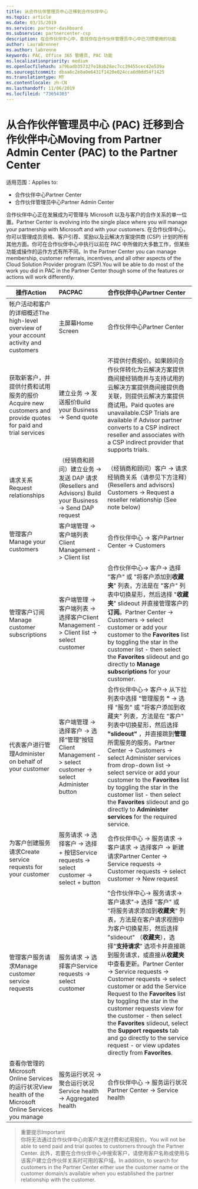 ```yaml
---
title: 从合作伙伴管理员中心迁移到合作伙伴中心
ms.topic: article
ms.date: 03/15/2019
ms.service: partner-dashboard
ms.subservice: partnercenter-csp
description: 在合作伙伴中心中，查找你在合作伙伴管理员中心中已习惯使用的功能
author: LauraBrenner
ms.author: labrenne
keywords: PAC, Office 365 管理员, PAC 功能
ms.localizationpriority: medium
ms.openlocfilehash: a79badb357327e18ab28ec7cc39455cec42e539a
ms.sourcegitcommit: dbaa6c2e8a0e6431f1420e024cca6d0dd54f1425
ms.translationtype: MT
ms.contentlocale: zh-CN
ms.lasthandoff: 11/06/2019
ms.locfileid: "73654303"
---
```

# <a name="moving-from-partner-admin-center-pac-to-the-partner-center"></a><span data-ttu-id="f0d5b-104">从合作伙伴管理员中心 (PAC) 迁移到合作伙伴中心</span><span class="sxs-lookup"><span data-stu-id="f0d5b-104">Moving from Partner Admin Center (PAC) to the Partner Center</span></span>

<span data-ttu-id="f0d5b-105">适用范围：</span><span class="sxs-lookup"><span data-stu-id="f0d5b-105">Applies to:</span></span>
- <span data-ttu-id="f0d5b-106">合作伙伴中心</span><span class="sxs-lookup"><span data-stu-id="f0d5b-106">Partner Center</span></span>
- <span data-ttu-id="f0d5b-107">合作伙伴管理员中心</span><span class="sxs-lookup"><span data-stu-id="f0d5b-107">Partner Admin Center</span></span>

<span data-ttu-id="f0d5b-108">合作伙伴中心正在发展成为可管理与 Microsoft 以及与客户的合作关系的单一位置。</span><span class="sxs-lookup"><span data-stu-id="f0d5b-108">Partner Center is evolving into the single place where you will manage your partnership with Microsoft and with your customers.</span></span> <span data-ttu-id="f0d5b-109">在合作伙伴中心，你可以管理成员资格、客户引荐、奖励以及云解决方案提供商 (CSP) 计划的所有其他方面。你可在合作伙伴中心中执行以前在 PAC 中所做的大多数工作，但某些功能或操作的运作方式有所不同。</span><span class="sxs-lookup"><span data-stu-id="f0d5b-109">In the Partner Center you can manage membership, customer referrals, incentives, and all other aspects of the Cloud Solution Provider program (CSP).You will be able to do most of the work you did in PAC in the Partner Center though some of the features or actions will work differently.</span></span> 


|<span data-ttu-id="f0d5b-110">**操作**</span><span class="sxs-lookup"><span data-stu-id="f0d5b-110">**Action**</span></span>   |<span data-ttu-id="f0d5b-111">**PAC**</span><span class="sxs-lookup"><span data-stu-id="f0d5b-111">**PAC**</span></span>   |<span data-ttu-id="f0d5b-112">**合作伙伴中心**</span><span class="sxs-lookup"><span data-stu-id="f0d5b-112">**Partner Center**</span></span>   |
|--------------|:--------------|:---------------|
|<span data-ttu-id="f0d5b-113">帐户活动和客户的详细概述</span><span class="sxs-lookup"><span data-stu-id="f0d5b-113">The high-level overview of your account activity and customers</span></span>|<span data-ttu-id="f0d5b-114">主屏幕</span><span class="sxs-lookup"><span data-stu-id="f0d5b-114">Home Screen</span></span>|<span data-ttu-id="f0d5b-115">合作伙伴中心</span><span class="sxs-lookup"><span data-stu-id="f0d5b-115">Partner Center</span></span>|
|<span data-ttu-id="f0d5b-116">获取新客户，并提供付费和试用服务的报价</span><span class="sxs-lookup"><span data-stu-id="f0d5b-116">Acquire new customers and provide quotes for paid and trial services</span></span>|<span data-ttu-id="f0d5b-117">建立业务 -> 发送报价</span><span class="sxs-lookup"><span data-stu-id="f0d5b-117">Build your Business -> Send quote</span></span>|<span data-ttu-id="f0d5b-118">不提供付费报价。如果顾问合作伙伴转化为云解决方案提供商间接经销商并与支持试用的云解决方案提供商间接提供商关联，则提供云解决方案提供商试用。</span><span class="sxs-lookup"><span data-stu-id="f0d5b-118">Paid quotes are unavailable.CSP Trials are available if Advisor partner converts to a CSP indirect reseller and associates with a CSP indirect provider that supports trials.</span></span> |
|<span data-ttu-id="f0d5b-119">请求关系</span><span class="sxs-lookup"><span data-stu-id="f0d5b-119">Request relationships</span></span>|<span data-ttu-id="f0d5b-120">（经销商和顾问）建立业务 -> 发送 DAP 请求</span><span class="sxs-lookup"><span data-stu-id="f0d5b-120">(Resellers and Advisors) Build your Business -> Send DAP request</span></span>|<span data-ttu-id="f0d5b-121">（经销商和顾问）客户 -> 请求经销商关系（请参见下方注释）</span><span class="sxs-lookup"><span data-stu-id="f0d5b-121">(Resellers and advisors) Customers -> Request a reseller relationship (See note below)</span></span>|
|<span data-ttu-id="f0d5b-122">管理客户</span><span class="sxs-lookup"><span data-stu-id="f0d5b-122">Manage your customers</span></span>|<span data-ttu-id="f0d5b-123">客户端管理 -> 客户端列表</span><span class="sxs-lookup"><span data-stu-id="f0d5b-123">Client Management -> Client list</span></span>|<span data-ttu-id="f0d5b-124">合作伙伴中心 -> 客户</span><span class="sxs-lookup"><span data-stu-id="f0d5b-124">Partner Center -> Customers</span></span>|
|<span data-ttu-id="f0d5b-125">管理客户订阅</span><span class="sxs-lookup"><span data-stu-id="f0d5b-125">Manage customer subscriptions</span></span>|<span data-ttu-id="f0d5b-126">客户端管理 -> 客户端列表 -> 选择客户</span><span class="sxs-lookup"><span data-stu-id="f0d5b-126">Client Management -> Client list -> select customer</span></span>|<span data-ttu-id="f0d5b-127">合作伙伴中心-> 客户-> 选择 "客户" 或 "将客户添加到**收藏夹**" 列表，方法是在 "客户" 列表中切换星形，然后选择 "**收藏夹**" slideout 并直接管理客户的**订阅**。</span><span class="sxs-lookup"><span data-stu-id="f0d5b-127">Partner Center -> Customers -> select customer or add your customer to the **Favorites** list by toggling the star in the customer list - then select the **Favorites** slideout and go directly to **Manage subscriptions** for your customer.</span></span>|
|<span data-ttu-id="f0d5b-128">代表客户进行管理</span><span class="sxs-lookup"><span data-stu-id="f0d5b-128">Administer on behalf of your customer</span></span>|<span data-ttu-id="f0d5b-129">客户端管理 -> 选择客户 -> 选择“管理”按钮</span><span class="sxs-lookup"><span data-stu-id="f0d5b-129">Client Management -> select customer -> select Administer button</span></span>|<span data-ttu-id="f0d5b-130">合作伙伴中心-> 客户-> 从下拉列表中选择 "管理服务 **"** -> 选择 "服务" 或 "将客户添加到收藏夹" 列表，方法是在 "客户" 列表中切换星形，然后选择 **"slideout"** ，并直接跳到**管理**所需服务的服务。</span><span class="sxs-lookup"><span data-stu-id="f0d5b-130">Partner Center -> Customers -> select Administer services from drop-down list -> select service or add your customer to the **Favorites** list by toggling the star in the customer list - then select the **Favorites** slideout and go directly to **Administer services** for the required service.</span></span>|
|<span data-ttu-id="f0d5b-131">为客户创建服务请求</span><span class="sxs-lookup"><span data-stu-id="f0d5b-131">Create service requests for your customer</span></span>|<span data-ttu-id="f0d5b-132">服务请求 -> 选择客户 -> 选择 + 按钮</span><span class="sxs-lookup"><span data-stu-id="f0d5b-132">Service requests -> select customer -> select + button</span></span> | <span data-ttu-id="f0d5b-133">合作伙伴中心 -> 服务请求 -> 客户请求 -> 选择客户 -> 新建请求</span><span class="sxs-lookup"><span data-stu-id="f0d5b-133">Partner Center -> Service requests -> Customer requests -> select customer -> New request</span></span>|
|<span data-ttu-id="f0d5b-134">管理客户服务请求</span><span class="sxs-lookup"><span data-stu-id="f0d5b-134">Manage customer service requests</span></span>| <span data-ttu-id="f0d5b-135">服务请求 -> 选择客户</span><span class="sxs-lookup"><span data-stu-id="f0d5b-135">Service requests -> select customer</span></span>|<span data-ttu-id="f0d5b-136">"合作伙伴中心-> 服务请求-> 客户请求"-> 选择 "客户" 或 "将服务请求添加到**收藏夹**" 列表，方法是在客户请求视图中为客户切换星形，然后选择 "slideout" （**收藏夹**），选择"**支持请求**" 选项卡并直接跳到服务请求，或直接从**收藏夹**中查看更新。</span><span class="sxs-lookup"><span data-stu-id="f0d5b-136">Partner Center -> Service requests -> Customer requests -> select customer or add the Service Request to the **Favorites** list by toggling the star in the customer requests view for the customer - then select the **Favorites** slideout, select the **Support requests** tab and go directly to the service request - or view updates directly from **Favorites**.</span></span>|
|<span data-ttu-id="f0d5b-137">查看你管理的 Microsoft Online Services 的运行状况</span><span class="sxs-lookup"><span data-stu-id="f0d5b-137">View health of the Microsoft Online Services you manage</span></span>|<span data-ttu-id="f0d5b-138">服务运行状况 -> 聚合运行状况</span><span class="sxs-lookup"><span data-stu-id="f0d5b-138">Service health -> Aggregated health</span></span>|<span data-ttu-id="f0d5b-139">合作伙伴中心 -> 服务运行状况</span><span class="sxs-lookup"><span data-stu-id="f0d5b-139">Partner Center -> Service health</span></span>|

><span data-ttu-id="f0d5b-140">重要提示</span><span class="sxs-lookup"><span data-stu-id="f0d5b-140">Important</span></span><br>
<span data-ttu-id="f0d5b-141">你将无法通过合作伙伴中心向客户发送付费和试用报价。</span><span class="sxs-lookup"><span data-stu-id="f0d5b-141">You will not be able to send paid and trial quotes to customers through the Partner Center.</span></span> <span data-ttu-id="f0d5b-142">此外，若要在合作伙伴中心中搜索客户，请使用客户名称或使用与该客户建立合作伙伴关系时可用的客户域。</span><span class="sxs-lookup"><span data-stu-id="f0d5b-142">In addition, to search for customers in the Partner Center either use the customer name or the customer domain/s available when you established the partner relationship with the customer.</span></span>